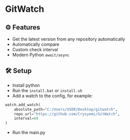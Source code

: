 # GitWatch

## ⚙ Features
- Get the latest version from any repository automatically
- Automatically compare
- Custom check interval
- Modern Python `await/async`

## 🛠 Setup
- Install python
- Run the `install.bat` or `install.sh`
- Add a watch to the config, for example: 
```py
watch.add_watch(
    absolute_path="C:/Users/USER/Desktop/gitwatch",
    repo_url="https://github.com/Cryxyemi/GitWatch",
    interval=60
)
```
- Run the main.py 
